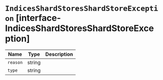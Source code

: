 # `IndicesShardStoresShardStoreException` [interface-IndicesShardStoresShardStoreException]

| Name | Type | Description |
| - | - | - |
| `reason` | string | &nbsp; |
| `type` | string | &nbsp; |
